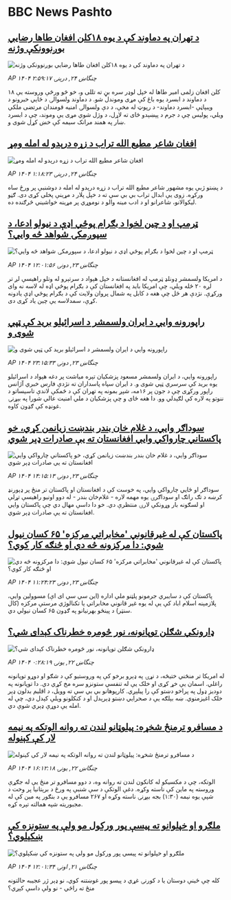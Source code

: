 # BBC News Pashto## [د تهران په دماوند کې د یوه ۱۸کلن افغان طاها رضايي بوږنوونکې وژنه](https://www.bbc.com/pashto/articles/cwyk2k4d192o?at_campaign=githubrss)![د تهران په دماوند کې د یوه ۱۸کلن افغان طاها رضايي بوږنوونکې وژنه](https://ichef.bbci.co.uk/ace/ws/240/cpsprodpb/40fb/live/29d495b0-60aa-11f0-ba44-5934558aeaa1.jpg)_AP ۱۴۰۴ چنگاښ ۲۴, درېنۍ ۲:۵۹:۱۷_۱۸ کلن افغان زلمی امیر طاها له خپل لوډر سره بڼ ته تللی و، خو څو ورځې وروسته یې د دماوند د ابسرد یوه باغ کې مړی وموندل شو. د دماوند ولسوالۍ د ځايي خبرونو د وېبپاڼې -ابسرد دماوند- د رپوټ له مخې، د دې ولسوالۍ امنیه قومندان مرتضی ملکي ویلي، پولیس چې د جرم د پېښېدو ځای ته لاړل، د وژل شوي مړی یې وموند، چې د ابسرد ښار په همند مرانک سیمه کې خښ کړل شوی و.## [افغان شاعر مطیع الله تراب د زړه درېدو له امله ومړ](https://www.bbc.com/pashto/articles/c4ge02j8w4ko?at_campaign=githubrss)![افغان شاعر مطیع الله تراب د زړه درېدو له امله ومړ](https://ichef.bbci.co.uk/ace/ws/240/cpsprodpb/ef6c/live/296e0c40-6119-11f0-a3b3-d5ffe06fcaf3.png)_AP ۱۴۰۴ چنگاښ ۲۴, درېنۍ ۱:۱۸:۲۳_د پښتو ژبې یوه مشهور شاعر مطیع الله تراب د زړه درېدو له امله د دوشنبې پر ورځ ساه ورکړه. زوی یې ابدال تراب بي بي سي ته د خپل پلار د مړینې پخلی کړی دی. ګڼو لیکوالانو، شاعرانو او د ادب مينه والو د نوموړي پر مړینه خواشیني څرګنده ده.## [ټرمپ او د چین لخوا د بګرام پوځي اډې د نیولو ادعا،       د سپوږمکۍ شواهد څه وايي؟](https://www.bbc.com/pashto/articles/cgeq880vg3po?at_campaign=githubrss)![ټرمپ او د چین لخوا د بګرام پوځي اډې د نیولو ادعا،       د سپوږمکۍ شواهد څه وايي؟](https://ichef.bbci.co.uk/ace/ws/240/cpsprodpb/21c8/live/fa7ab1c0-5e68-11f0-a40e-a1af2950b220.jpg)_AP ۱۴۰۴ چنگاښ ۲۳, دونۍ ۱۲:۰۱:۵۶_د امریکا ولسمشر ډونلډ ټرمپ له افغانستانه د خپل هېواد د سرتېرو له وتلو راهیسې لږ تر لږه ۲۰ ځله ویلي، چې امریکا باید په افغانستان کې د بګرام پوځي اډه له لاسه نه وای ورکړې.
نژدې هر ځل چې هغه د کابل په شمال  پروان ولایت کې د بګرام پوځي اډې یادونه کړې، سمدلاسه یې چین یاد کړی دی.## [راپورونه وايي د ايران ولسمشر د اسرائيلو بريد کې ټپي شوی و](https://www.bbc.com/pashto/articles/cly2p5k2ljdo?at_campaign=githubrss)![راپورونه وايي د ايران ولسمشر د اسرائيلو بريد کې ټپي شوی و](https://ichef.bbci.co.uk/ace/ws/240/cpsprodpb/7782/live/66e61c60-6106-11f0-a40e-a1af2950b220.jpg)_AP ۱۴۰۴ چنگاښ ۲۳, دونۍ ۲۳:۱۵:۳۳_راپورونه وايي، د ایران ولسمشر مسعود پزشکیان تېره میاشت پر دغه هېواد د اسرائیلو یوه برید کې سرسري ټپي شوی و. د ایران سپاه پاسداران ته نژدې فارس خبري آژانس راپور ورکړی چې د جون پر ۱۶مه، شپږ بمونه په تهران کې د ځمکې لاندې تاسیساتو د ننوتو په لاره کې لګېدلي وو. دا هغه ځای و چې پزشکیان د ملي امنیت عالي شورا په بېړنۍ غونډه کې ګډون کاوه.## [ سوداګر وايي، د غلام خان بندر بندښت زیانمن کړي، خو پاکستاني چارواکي وايي افغانستان ته يې صادرات ډېر شوي](https://www.bbc.com/pashto/articles/cwyr2j8gnkno?at_campaign=githubrss)![ سوداګر وايي، د غلام خان بندر بندښت زیانمن کړي، خو پاکستاني چارواکي وايي افغانستان ته يې صادرات ډېر شوي](https://ichef.bbci.co.uk/ace/ws/240/cpsprodpb/94c7/live/5853c8e0-60ad-11f0-a40e-a1af2950b220.jpg)_AP ۱۴۰۴ چنگاښ ۲۳, دونۍ ۱۴:۱۵:۱۳_سوداګر او ځايي چارواکي وايي، په خوست کې د افغانستان او پاکستان تر منځ پر ډېورنډ کرښه د تګ راتګ او سوداګرۍ یوه مهمه لاره - غلام‌خان بندر - له دوو اونیو راهیسې تړلې او لسګونه بار وړونکې لارۍ منتظرې دي. خو دا داسې مهال دي چې پاکستان وايي افغانستان ته يې صادرات ډېر شوي.## [پاکستان کې له غیرقانوني 'مخابراتي مرکزه' ۶۵ کسان نیول شوي: دا مرکزونه څه دي او څنګه کار کوي؟](https://www.bbc.com/pashto/articles/cpvjpmx1ljjo?at_campaign=githubrss)![پاکستان کې له غیرقانوني 'مخابراتي مرکزه' ۶۵ کسان نیول شوي: دا مرکزونه څه دي او څنګه کار کوي؟](https://ichef.bbci.co.uk/ace/ws/240/cpsprodpb/9808/live/2203c1e0-60a4-11f0-ba44-5934558aeaa1.jpg)_AP ۱۴۰۴ چنگاښ ۲۳, دونۍ ۱۱:۲۴:۲۳_پاکستان کې د سایبري جرمونو پلټنو ملي اداره (این سي سي ای اې) مسوولین وايي، پلازمېنه اسلام اباد کې یې له یوه غیر قانوني مخابراتي یا تکنالوژي مرستې مرکزه (کال سنټر) د پینځو بهرنیانو په ګډون ۶۵ کسان نیولي دي.## [ډارونکي شګلن توپانونه، نور څومره خطرناک کېدای شي؟](https://www.bbc.com/pashto/articles/cvgw093yz0zo?at_campaign=githubrss)![ډارونکي شګلن توپانونه، نور څومره خطرناک کېدای شي؟](https://ichef.bbci.co.uk/ace/ws/240/cpsprodpb/7fcb/live/a0317180-5f2c-11f0-a40e-a1af2950b220.jpg)_AP ۱۴۰۴ چنگاښ ۲۲, يونۍ ۰:۲۸:۱۹_له امریکا تر منځني ختیځه، د نړۍ په ډېرو برخو کې په وروستیو کې د شګو او دوړو توپانونه راغلي. اسمان یې خړ کړی او خلک یې له تنفسي ستونزو سره مخ کړي دي. دا توپانونه په دودیز ډول په پراخو دښتو کې را پیلېږي. کارپوهانو بي بي سي ته وویل، د اقلیم بدلون ډېر خلک اغیزمنوي.  ښه بېلګه یې د صحرایي دښتو ډېرېدل او د کنکلونو ویلې کېدل دي، چې له امله یې دوړې ډېري شوې دي.## [د مسافرو ترمنځ شخړه: پیلوټانو لندن ته روانه الوتکه په نیمه لار کې کېنوله](https://www.bbc.com/pashto/articles/cpd157195exo?at_campaign=githubrss)![د مسافرو ترمنځ شخړه: پیلوټانو لندن ته روانه الوتکه په نیمه لار کې کېنوله](https://ichef.bbci.co.uk/ace/ws/240/cpsprodpb/7955/live/8b14bc20-5ffa-11f0-a40e-a1af2950b220.jpg)_AP ۱۴۰۴ چنگاښ ۲۲, يونۍ ۱۶:۱۲:۱۸_الوتکه، چې د مکسیکو له کانکون لندن ته روانه وه، د دوو مسافرو تر منځ یې له جګړې وروسته په ماین کې ناسته وکړه.
دغې الوتکې د سې شنبې په ورځ د برېتانیا پر وخت د شپې یوه نیمه (۱:۳۰) بجه بېړنۍ ناسته وکړه او ۲۶۷ مسافرو یې د بنګور په مین کې له مجبوریته شپه همالته تېره کړه.## [ملګرو او خپلوانو ته پیسې پور ورکول مو ولې په ستونزه کې ښکېلوي؟](https://www.bbc.com/pashto/articles/cly8n0ryle4o?at_campaign=githubrss)![ملګرو او خپلوانو ته پیسې پور ورکول مو ولې په ستونزه کې ښکېلوي؟](https://ichef.bbci.co.uk/ace/ws/240/cpsprodpb/a811/live/f85de600-5cd8-11f0-b5c5-012c5796682d.jpg)_AP ۱۴۰۴ چنگاښ ۲۱, اونۍ ۱۲:۰۱:۳۴_کله چې ځینې دوستان یا د کورنۍ غړي د پیسو پور غوښتنه کوي، نو ډېر ژر عجیبه حالتونه منځ ته راځي - نو ولې داسې کېږي؟